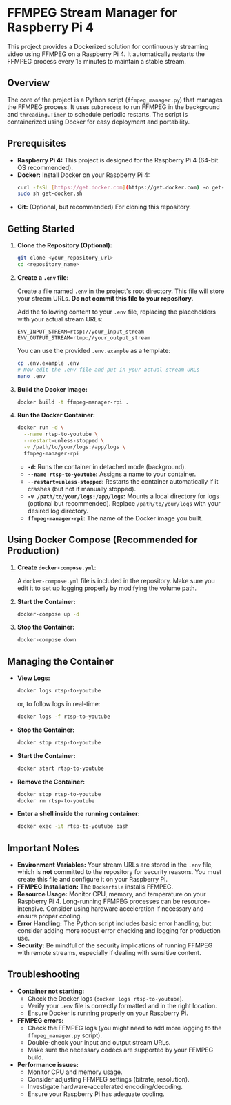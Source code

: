 # FFMPEG Stream Manager for Raspberry Pi 4

This project provides a Dockerized solution for continuously streaming video using FFMPEG on a Raspberry Pi 4. It automatically restarts the FFMPEG process every 15 minutes to maintain a stable stream.

## Overview

The core of the project is a Python script (`ffmpeg_manager.py`) that manages the FFMPEG process. It uses `subprocess` to run FFMPEG in the background and `threading.Timer` to schedule periodic restarts. The script is containerized using Docker for easy deployment and portability.

## Prerequisites

*   **Raspberry Pi 4:**  This project is designed for the Raspberry Pi 4 (64-bit OS recommended).
*   **Docker:** Install Docker on your Raspberry Pi 4:
    ```bash
    curl -fsSL [https://get.docker.com](https://get.docker.com) -o get-docker.sh
    sudo sh get-docker.sh
    ```
*   **Git:** (Optional, but recommended) For cloning this repository.

## Getting Started

1.  **Clone the Repository (Optional):**

    ```bash
    git clone <your_repository_url>
    cd <repository_name>
    ```

2.  **Create a `.env` file:**

    Create a file named `.env` in the project's root directory. This file will store your stream URLs. **Do not commit this file to your repository.**

    Add the following content to your `.env` file, replacing the placeholders with your actual stream URLs:

    ```
    ENV_INPUT_STREAM=rtsp://your_input_stream
    ENV_OUTPUT_STREAM=rtmp://your_output_stream
    ```

    You can use the provided `.env.example` as a template:

    ```bash
    cp .env.example .env
    # Now edit the .env file and put in your actual stream URLs
    nano .env
    ```

3.  **Build the Docker Image:**

    ```bash
    docker build -t ffmpeg-manager-rpi .
    ```

4.  **Run the Docker Container:**

    ```bash
    docker run -d \
      --name rtsp-to-youtube \
      --restart=unless-stopped \
      -v /path/to/your/logs:/app/logs \
      ffmpeg-manager-rpi
    ```

    *   **`-d`:** Runs the container in detached mode (background).
    *   **`--name rtsp-to-youtube`:** Assigns a name to your container.
    *   **`--restart=unless-stopped`:** Restarts the container automatically if it crashes (but not if manually stopped).
    *   **`-v /path/to/your/logs:/app/logs`:** Mounts a local directory for logs (optional but recommended). Replace `/path/to/your/logs` with your desired log directory.
    *   **`ffmpeg-manager-rpi`:** The name of the Docker image you built.

## Using Docker Compose (Recommended for Production)

1.  **Create `docker-compose.yml`:**

    A `docker-compose.yml` file is included in the repository. Make sure you edit it to set up logging properly by modifying the volume path.

2.  **Start the Container:**

    ```bash
    docker-compose up -d
    ```

3.  **Stop the Container:**

    ```bash
    docker-compose down
    ```

## Managing the Container

*   **View Logs:**

    ```bash
    docker logs rtsp-to-youtube
    ```

    or, to follow logs in real-time:

    ```bash
    docker logs -f rtsp-to-youtube
    ```

*   **Stop the Container:**

    ```bash
    docker stop rtsp-to-youtube
    ```

*   **Start the Container:**

    ```bash
    docker start rtsp-to-youtube
    ```

*   **Remove the Container:**

    ```bash
    docker stop rtsp-to-youtube
    docker rm rtsp-to-youtube
    ```

*   **Enter a shell inside the running container:**
    ```bash
    docker exec -it rtsp-to-youtube bash
    ```

## Important Notes

*   **Environment Variables:** Your stream URLs are stored in the `.env` file, which is **not** committed to the repository for security reasons. You must create this file and configure it on your Raspberry Pi.
*   **FFMPEG Installation:** The `Dockerfile` installs FFMPEG.
*   **Resource Usage:** Monitor CPU, memory, and temperature on your Raspberry Pi 4. Long-running FFMPEG processes can be resource-intensive. Consider using hardware acceleration if necessary and ensure proper cooling.
*   **Error Handling:** The Python script includes basic error handling, but consider adding more robust error checking and logging for production use.
*   **Security:** Be mindful of the security implications of running FFMPEG with remote streams, especially if dealing with sensitive content.

## Troubleshooting

*   **Container not starting:**
    *   Check the Docker logs (`docker logs rtsp-to-youtube`).
    *   Verify your `.env` file is correctly formatted and in the right location.
    *   Ensure Docker is running properly on your Raspberry Pi.
*   **FFMPEG errors:**
    *   Check the FFMPEG logs (you might need to add more logging to the `ffmpeg_manager.py` script).
    *   Double-check your input and output stream URLs.
    *   Make sure the necessary codecs are supported by your FFMPEG build.
*   **Performance issues:**
    *   Monitor CPU and memory usage.
    *   Consider adjusting FFMPEG settings (bitrate, resolution).
    *   Investigate hardware-accelerated encoding/decoding.
    *   Ensure your Raspberry Pi has adequate cooling.


